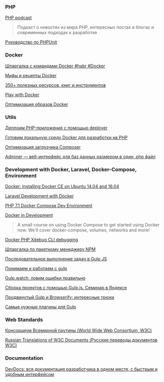### PHP

[PHP podcast](https://5minphp.ru/)
> Подкаст о новостях из мира PHP,
> интересных постах в блогах
> и современных подходах к разработке

[Руководство по PHPUnit](https://phpunit.readthedocs.io/ru/latest/)

### Docker

[Шпаргалка с командами Docker #habr #Docker](https://habrahabr.ru/company/flant/blog/336654/)

[Мифы и рецепты Docker](https://habrahabr.ru/post/267441/)

[350+ полезных ресурсов, книг и инструментов](https://habrahabr.ru/company/1cloud/blog/275015/)

[Play with Docker](https://habrahabr.ru/company/flant/blog/334470/)

[Оптимизация образов Docker](https://habrahabr.ru/post/234829/)


### Utils

[Деплоим PHP-приложение с помощью deployer](https://phptoday.ru/post/deploim-php-prilozhenie-s-pomoshchyu-deployer)

[Готовим локальную среду Docker для разработки на PHP](https://phptoday.ru/post/gotovim-lokalnuyu-sredu-docker-dlya-razrabotki-na-php)

[Оптимизация загрузчика Composer](https://phptoday.ru/post/optimizaciya-zagruzchika-composer)

[Adminer — веб-интерфейс для баз данных размером в один .php файл](https://habrahabr.ru/post/268735/)


### Development with Docker, Laravel, Docker-Compose, Environment

[Docker: Installing Docker CE on Ubuntu 14.04 and 16.04](https://fabianlee.org/2017/03/07/docker-installing-docker-ce-on-ubuntu-14-04-and-16-04/)

[Laravel Development with Docker](https://kyleferg.com/laravel-development-with-docker/)

[PHP 7.1 Docker Compose Dev Environment](http://despairdrivendevelopment.com/php-71-docker-compose-dev-environment/)

[Docker in Development](https://serversforhackers.com/s/docker-in-development)
> A small course on using Docker Compose to get started using Docker now.
> We'll cover docker-compose, volumes, networks and more!

[Docker PHP Xdebug CLI debugging](https://sandro-keil.de/blog/2015/10/05/docker-php-xdebug-cli-debugging/)

[Шпаргалка по пакетному менеджеру NPM](https://habr.com/post/133363/)

[Последовательное выполнение задач в Gulp JS](https://habr.com/post/240485/)

[Понимаем и работаем с gulp](https://habr.com/post/344626/)

[Gulp.watch: ловим ошибки правильно](https://habr.com/post/259225/)

[Сборка проектов с помощью Gulp.js. Семинар в Яндексе](https://habr.com/company/yandex/blog/239993/)

[Продвинутый Gulp и Browserify: интересные трюки](https://habr.com/post/242379/)

[Самые нужные плагины для Gulp](https://habr.com/post/252745/)


### Web Standards

[Консорциум Всемирной паутины (World Wide Web Consortium, W3C)](https://ru.wikipedia.org/wiki/%D0%9A%D0%BE%D0%BD%D1%81%D0%BE%D1%80%D1%86%D0%B8%D1%83%D0%BC_%D0%92%D1%81%D0%B5%D0%BC%D0%B8%D1%80%D0%BD%D0%BE%D0%B9_%D0%BF%D0%B0%D1%83%D1%82%D0%B8%D0%BD%D1%8B)

[Russian Translations of W3C Documents (Русские переводы документов W3C)](https://www.w3.org/2005/11/Translations/Lists/ListLang-ru.html)

### Documentation

[DevDocs: вся документация разработчика в одном месте, с быстрым и удобным интерфейсом](https://habr.com/post/211436/)
